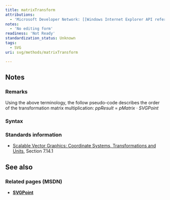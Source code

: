 ```yaml
---
title: matrixTransform
attributions:
  - 'Microsoft Developer Network: [[Windows Internet Explorer API reference](http://msdn.microsoft.com/en-us/library/ie/hh828809%28v=vs.85%29.aspx) Article]'
notes:
  - 'No editing form'
readiness: 'Not Ready'
standardization_status: Unknown
tags:
  - SVG
uri: svg/methods/matrixTransform

---
```

## Notes

### Remarks

Using the above terminology, the follow pseudo-code describes the order of the transformation matrix multiplication: *ppResult* = *pMatrix* · *SVGPoint*

### Syntax

### Standards information

-   [Scalable Vector Graphics: Coordinate Systems, Transformations and Units](http://go.microsoft.com/fwlink/p/?linkid=204735), Section 7.14.1

## See also

### Related pages (MSDN)

-   [**SVGPoint**](/svg/objects/SVGPoint)
